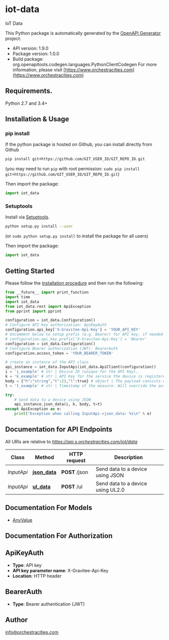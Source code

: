 # iot-data

IoT Data

This Python package is automatically generated by the
[OpenAPI Generator](https://openapi-generator.tech) project:

-   API version: 1.9.0
-   Package version: 1.0.0
-   Build package: org.openapitools.codegen.languages.PythonClientCodegen For
    more information, please visit
    [https://www.orchestracities.com](https://www.orchestracities.com)

## Requirements.

Python 2.7 and 3.4+

## Installation & Usage

### pip install

If the python package is hosted on Github, you can install directly from Github

```sh
pip install git+https://github.com/GIT_USER_ID/GIT_REPO_ID.git
```

(you may need to run `pip` with root permission:
`sudo pip install git+https://github.com/GIT_USER_ID/GIT_REPO_ID.git`)

Then import the package:

```python
import iot_data
```

### Setuptools

Install via [Setuptools](http://pypi.python.org/pypi/setuptools).

```sh
python setup.py install --user
```

(or `sudo python setup.py install` to install the package for all users)

Then import the package:

```python
import iot_data
```

## Getting Started

Please follow the [installation procedure](#installation--usage) and then run
the following:

```python
from __future__ import print_function
import time
import iot_data
from iot_data.rest import ApiException
from pprint import pprint

configuration = iot_data.Configuration()
# Configure API key authorization: ApiKeyAuth
configuration.api_key['X-Gravitee-Api-Key'] = 'YOUR_API_KEY'
# Uncomment below to setup prefix (e.g. Bearer) for API key, if needed
# configuration.api_key_prefix['X-Gravitee-Api-Key'] = 'Bearer'
configuration = iot_data.Configuration()
# Configure Bearer authorization (JWT): BearerAuth
configuration.access_token = 'YOUR_BEARER_TOKEN'

# create an instance of the API class
api_instance = iot_data.InputApi(iot_data.ApiClient(configuration))
i = 'i_example' # str | Device ID (unique for the API Key).
k = 'k_example' # str | API Key for the service the device is registered on.
body = {"h":"string","t":23,"l":true} # object | The payload consists of a simple plain JSON object, where each attribute of the object will be mapped to an attribute in the NGSI entity. By \"plain JSON objects\" or \"single-level JSON objects\" we mean:    - valid JSON objects serialized as unescaped strings.   - JSON objects with a single level, i.e.: all the first level attributes of the JSON object are Strings or Numbers (not arrays or other objects).   Additional information are available at [https://fiware-iotagent-json.rtfd.io/](https://fiware-iotagent-json.rtfd.io/)
t = 't_example' # str | Timestamp of the measure. Will override the automatic IoTAgent timestamp (optional). (optional)

try:
    # Send data to a device using JSON
    api_instance.json_data(i, k, body, t=t)
except ApiException as e:
    print("Exception when calling InputApi->json_data: %s\n" % e)

```

## Documentation for API Endpoints

All URIs are relative to _https://api.s.orchestracities.com/iot/data_

| Class      | Method                                      | HTTP request   | Description                       |
| ---------- | ------------------------------------------- | -------------- | --------------------------------- |
| _InputApi_ | [**json_data**](docs/InputApi.md#json_data) | **POST** /json | Send data to a device using JSON  |
| _InputApi_ | [**ul_data**](docs/InputApi.md#ul_data)     | **POST** /ul   | Send data to a device using UL2.0 |

## Documentation For Models

-   [AnyValue](docs/AnyValue.md)

## Documentation For Authorization

## ApiKeyAuth

-   **Type**: API key
-   **API key parameter name**: X-Gravitee-Api-Key
-   **Location**: HTTP header

## BearerAuth

-   **Type**: Bearer authentication (JWT)

## Author

info@orchestracities.com

